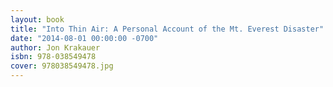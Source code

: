 ```yaml
---
layout: book
title: "Into Thin Air: A Personal Account of the Mt. Everest Disaster"
date: "2014-08-01 00:00:00 -0700"
author: Jon Krakauer
isbn: 978-038549478
cover: 978038549478.jpg 
---
```

